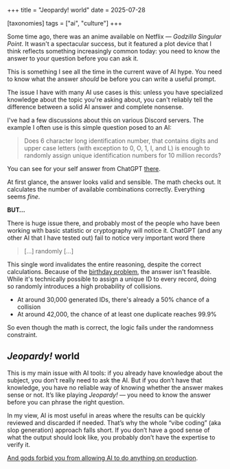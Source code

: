+++
title = "Jeopardy! world"
date = 2025-07-28

[taxonomies]
tags = ["ai", "culture"]
+++

Some time ago, there was an anime available on Netflix — *Godzilla Singular
Point*. It wasn't a spectacular success, but it featured a plot device that I
think reflects something increasingly common today: you need to know the answer
to your question before you can ask it.

This is something I see all the time in the current wave of AI hype. You need to
know what the answer *should* be before you can write a useful prompt.

<!-- more -->

The issue I have with many AI use cases is this: unless you have specialized
knowledge about the topic you're asking about, you can't reliably tell the
difference between a solid AI answer and complete nonsense.

I've had a few discussions about this on various Discord servers. The example I
often use is this simple question posed to an AI:

> Does 6 character long identification number, that contains digits and upper
> case letters (with exception to 0, O, 1, I, and L) is enough to randomly
> assign unique identification numbers for 10 million records?

You can see for your self answer from ChatGPT [there][chatgpt].

At first glance, the answer looks valid and sensible. The math checks out. It
calculates the number of available combinations correctly. Everything seems
*fine*.

**BUT…**

There is huge issue there, and probably most of the people who have been working
with basic statistic or cryptography will notice it. ChatGPT (and any other AI
that I have tested out) fail to notice very important word there

> \[…] randomly \[…]

This single word invalidates the entire reasoning, despite the correct
calculations. Because of the [birthday problem][], the answer isn't feasible.
While it's technically possible to assign a unique ID to every record, doing so
randomly introduces a high probability of collisions.

- At around 30,000 generated IDs, there's already a 50% chance of a collision
- At around 42,000, the chance of at least one duplicate reaches 99.9%

So even though the math is correct, the logic fails under the randomness constraint.

## *Jeopardy!* world

This is my main issue with AI tools: if you already have knowledge about the
subject, you don’t really need to ask the AI. But if you don’t have that
knowledge, you have no reliable way of knowing whether the answer makes sense or
not. It’s like playing *Jeopardy!* — you need to know the answer before you can
phrase the right question.

In my view, AI is most useful in areas where the results can be quickly reviewed
and discarded if needed. That’s why the whole “vibe coding” (aka slop
generation) approach falls short. If you don’t have a good sense of what the
output should look like, you probably don’t have the expertise to verify it.

[And gods forbid you from allowing AI to do anything on production][replit-fuckup].

[chatgpt]: https://chatgpt.com/share/68879fe7-d4e0-8007-9a30-3a9e2ace791d
[birthday problem]: https://en.wikipedia.org/wiki/Birthday_problem
[replit-fuckup]: https://www.businessinsider.com/replit-ceo-apologizes-ai-coding-tool-delete-company-database-2025-7?op=1
